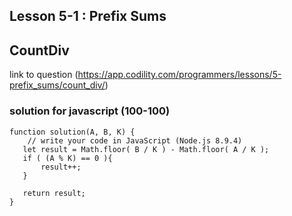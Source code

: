 ## Lesson 5-1 : Prefix Sums
## CountDiv
link to question (https://app.codility.com/programmers/lessons/5-prefix_sums/count_div/)

### solution for javascript (100-100)
```
function solution(A, B, K) {
    // write your code in JavaScript (Node.js 8.9.4)
   let result = Math.floor( B / K ) - Math.floor( A / K );
   if ( (A % K) == 0 ){
       result++;
   }
   
   return result;
}

```
